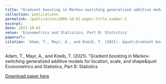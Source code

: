 ```yaml
---
title: "Gradient boosting in Markov-switching generalized additive models for location, scale, and shape"
collection: publications
permalink: /publication/2009-10-01-paper-title-number-1
excerpt:
date: 2021-10-01
venue: 'Econometrics and Statistics, Part B: Statistics'
paperurl:
citation: 'Adam, T., Mayr, A., and Kneib, T. (2021). &quot;Gradient boosting in Markov-switching generalized additive models for location, scale, and shape&quot; <i>Econometrics and Statistics, Part B: Statistics</i>. Accepted.'
---
```


Adam, T., Mayr, A., and Kneib, T. (2021).
&quot;Gradient boosting in Markov-switching generalized additive models for location, scale, and shape&quot
Econometrics and Statistics, Part B: Statistics

[Download paper here](http://academicpages.github.io/files/paper1.pdf)
